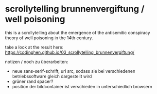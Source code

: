 # scrollytelling brunnenvergiftung / well poisoning

this is a scrollytelling about the emergence of the antisemitic conspiracy theory of well poisoning in the 14th century.

take a look at the result here:
https://codinghen.github.io/03_scrollytelling_brunnenvergiftung/



notizen / noch zu überarbeiten:
- neue sans-serif-schrift, url src, sodass sie bei verschiedenen betriebssoftware gleich dargestellt wird
- grüner rand spacer?
- position der bildcontainer ist verschieden in unterschiedlich browsern
